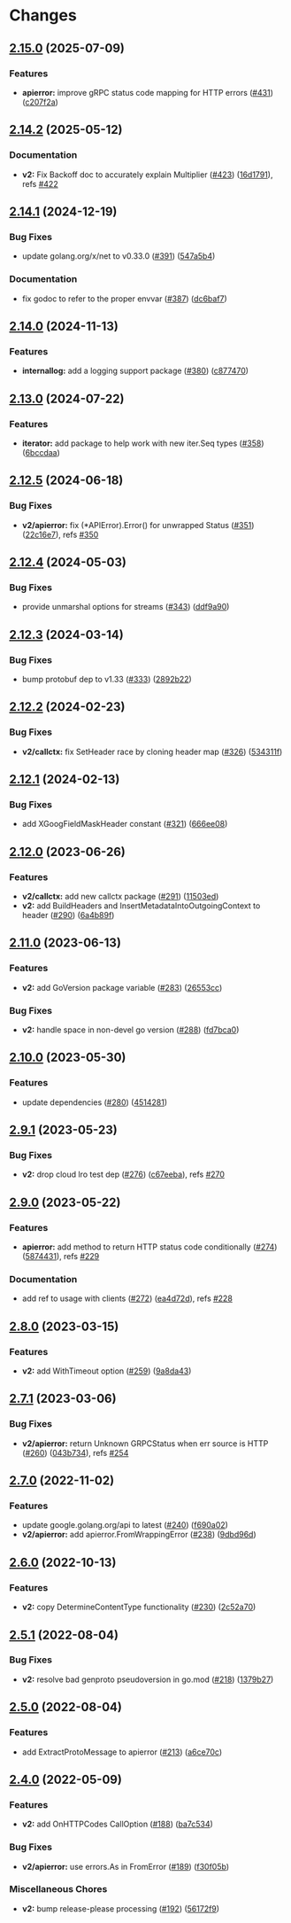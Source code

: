 # Changes

## [2.15.0](https://github.com/googleapis/gax-go/compare/v2.14.2...v2.15.0) (2025-07-09)


### Features

* **apierror:** improve gRPC status code mapping for HTTP errors ([#431](https://github.com/googleapis/gax-go/issues/431)) ([c207f2a](https://github.com/googleapis/gax-go/commit/c207f2a19ab91d3baee458b57d4aa992519025c7))

## [2.14.2](https://github.com/googleapis/gax-go/compare/v2.14.1...v2.14.2) (2025-05-12)


### Documentation

* **v2:** Fix Backoff doc to accurately explain Multiplier ([#423](https://github.com/googleapis/gax-go/issues/423)) ([16d1791](https://github.com/googleapis/gax-go/commit/16d17917121ea9f5d84ba52b5c7c7f2ec0f9e784)), refs [#422](https://github.com/googleapis/gax-go/issues/422)

## [2.14.1](https://github.com/googleapis/gax-go/compare/v2.14.0...v2.14.1) (2024-12-19)


### Bug Fixes

* update golang.org/x/net to v0.33.0 ([#391](https://github.com/googleapis/gax-go/issues/391)) ([547a5b4](https://github.com/googleapis/gax-go/commit/547a5b43aa6f376f71242da9f18e65fbdfb342f6))


### Documentation

* fix godoc to refer to the proper envvar ([#387](https://github.com/googleapis/gax-go/issues/387)) ([dc6baf7](https://github.com/googleapis/gax-go/commit/dc6baf75c1a737233739630b5af6c9759f08abcd))

## [2.14.0](https://github.com/googleapis/gax-go/compare/v2.13.0...v2.14.0) (2024-11-13)


### Features

* **internallog:** add a logging support package ([#380](https://github.com/googleapis/gax-go/issues/380)) ([c877470](https://github.com/googleapis/gax-go/commit/c87747098135631a3de5865ed03aaf2c79fd9319))

## [2.13.0](https://github.com/googleapis/gax-go/compare/v2.12.5...v2.13.0) (2024-07-22)


### Features

* **iterator:** add package to help work with new iter.Seq types ([#358](https://github.com/googleapis/gax-go/issues/358)) ([6bccdaa](https://github.com/googleapis/gax-go/commit/6bccdaac011fe6fd147e4eb533a8e6520b7d4acc))

## [2.12.5](https://github.com/googleapis/gax-go/compare/v2.12.4...v2.12.5) (2024-06-18)


### Bug Fixes

* **v2/apierror:** fix (*APIError).Error() for unwrapped Status ([#351](https://github.com/googleapis/gax-go/issues/351)) ([22c16e7](https://github.com/googleapis/gax-go/commit/22c16e7bff5402bdc4c25063771cdd01c650b500)), refs [#350](https://github.com/googleapis/gax-go/issues/350)

## [2.12.4](https://github.com/googleapis/gax-go/compare/v2.12.3...v2.12.4) (2024-05-03)


### Bug Fixes

* provide unmarshal options for streams ([#343](https://github.com/googleapis/gax-go/issues/343)) ([ddf9a90](https://github.com/googleapis/gax-go/commit/ddf9a90bf180295d49875e15cb80b2136a49dbaf))

## [2.12.3](https://github.com/googleapis/gax-go/compare/v2.12.2...v2.12.3) (2024-03-14)


### Bug Fixes

* bump protobuf dep to v1.33 ([#333](https://github.com/googleapis/gax-go/issues/333)) ([2892b22](https://github.com/googleapis/gax-go/commit/2892b22c1ae8a70dec3448d82e634643fe6c1be2))

## [2.12.2](https://github.com/googleapis/gax-go/compare/v2.12.1...v2.12.2) (2024-02-23)


### Bug Fixes

* **v2/callctx:** fix SetHeader race by cloning header map ([#326](https://github.com/googleapis/gax-go/issues/326)) ([534311f](https://github.com/googleapis/gax-go/commit/534311f0f163d101f30657736c0e6f860e9c39dc))

## [2.12.1](https://github.com/googleapis/gax-go/compare/v2.12.0...v2.12.1) (2024-02-13)


### Bug Fixes

* add XGoogFieldMaskHeader constant ([#321](https://github.com/googleapis/gax-go/issues/321)) ([666ee08](https://github.com/googleapis/gax-go/commit/666ee08931041b7fed56bed7132649785b2d3dfe))

## [2.12.0](https://github.com/googleapis/gax-go/compare/v2.11.0...v2.12.0) (2023-06-26)


### Features

* **v2/callctx:** add new callctx package ([#291](https://github.com/googleapis/gax-go/issues/291)) ([11503ed](https://github.com/googleapis/gax-go/commit/11503ed98df4ae1bbdedf91ff64d47e63f187d68))
* **v2:** add BuildHeaders and InsertMetadataIntoOutgoingContext to header  ([#290](https://github.com/googleapis/gax-go/issues/290)) ([6a4b89f](https://github.com/googleapis/gax-go/commit/6a4b89f5551a40262e7c3caf2e1bdc7321b76ea1))

## [2.11.0](https://github.com/googleapis/gax-go/compare/v2.10.0...v2.11.0) (2023-06-13)


### Features

* **v2:** add GoVersion package variable ([#283](https://github.com/googleapis/gax-go/issues/283)) ([26553cc](https://github.com/googleapis/gax-go/commit/26553ccadb4016b189881f52e6c253b68bb3e3d5))


### Bug Fixes

* **v2:** handle space in non-devel go version ([#288](https://github.com/googleapis/gax-go/issues/288)) ([fd7bca0](https://github.com/googleapis/gax-go/commit/fd7bca029a1c5e63def8f0a5fd1ec3f725d92f75))

## [2.10.0](https://github.com/googleapis/gax-go/compare/v2.9.1...v2.10.0) (2023-05-30)


### Features

* update dependencies ([#280](https://github.com/googleapis/gax-go/issues/280)) ([4514281](https://github.com/googleapis/gax-go/commit/4514281058590f3637c36bfd49baa65c4d3cfb21))

## [2.9.1](https://github.com/googleapis/gax-go/compare/v2.9.0...v2.9.1) (2023-05-23)


### Bug Fixes

* **v2:** drop cloud lro test dep ([#276](https://github.com/googleapis/gax-go/issues/276)) ([c67eeba](https://github.com/googleapis/gax-go/commit/c67eeba0f10a3294b1d93c1b8fbe40211a55ae5f)), refs [#270](https://github.com/googleapis/gax-go/issues/270)

## [2.9.0](https://github.com/googleapis/gax-go/compare/v2.8.0...v2.9.0) (2023-05-22)


### Features

* **apierror:** add method to return HTTP status code conditionally ([#274](https://github.com/googleapis/gax-go/issues/274)) ([5874431](https://github.com/googleapis/gax-go/commit/587443169acd10f7f86d1989dc8aaf189e645e98)), refs [#229](https://github.com/googleapis/gax-go/issues/229)


### Documentation

* add ref to usage with clients ([#272](https://github.com/googleapis/gax-go/issues/272)) ([ea4d72d](https://github.com/googleapis/gax-go/commit/ea4d72d514beba4de450868b5fb028601a29164e)), refs [#228](https://github.com/googleapis/gax-go/issues/228)

## [2.8.0](https://github.com/googleapis/gax-go/compare/v2.7.1...v2.8.0) (2023-03-15)


### Features

* **v2:** add WithTimeout option ([#259](https://github.com/googleapis/gax-go/issues/259)) ([9a8da43](https://github.com/googleapis/gax-go/commit/9a8da43693002448b1e8758023699387481866d1))

## [2.7.1](https://github.com/googleapis/gax-go/compare/v2.7.0...v2.7.1) (2023-03-06)


### Bug Fixes

* **v2/apierror:** return Unknown GRPCStatus when err source is HTTP ([#260](https://github.com/googleapis/gax-go/issues/260)) ([043b734](https://github.com/googleapis/gax-go/commit/043b73437a240a91229207fb3ee52a9935a36f23)), refs [#254](https://github.com/googleapis/gax-go/issues/254)

## [2.7.0](https://github.com/googleapis/gax-go/compare/v2.6.0...v2.7.0) (2022-11-02)


### Features

* update google.golang.org/api to latest ([#240](https://github.com/googleapis/gax-go/issues/240)) ([f690a02](https://github.com/googleapis/gax-go/commit/f690a02c806a2903bdee943ede3a58e3a331ebd6))
* **v2/apierror:** add apierror.FromWrappingError ([#238](https://github.com/googleapis/gax-go/issues/238)) ([9dbd96d](https://github.com/googleapis/gax-go/commit/9dbd96d59b9d54ceb7c025513aa8c1a9d727382f))

## [2.6.0](https://github.com/googleapis/gax-go/compare/v2.5.1...v2.6.0) (2022-10-13)


### Features

* **v2:** copy DetermineContentType functionality ([#230](https://github.com/googleapis/gax-go/issues/230)) ([2c52a70](https://github.com/googleapis/gax-go/commit/2c52a70bae965397f740ed27d46aabe89ff249b3))

## [2.5.1](https://github.com/googleapis/gax-go/compare/v2.5.0...v2.5.1) (2022-08-04)


### Bug Fixes

* **v2:** resolve bad genproto pseudoversion in go.mod ([#218](https://github.com/googleapis/gax-go/issues/218)) ([1379b27](https://github.com/googleapis/gax-go/commit/1379b27e9846d959f7e1163b9ef298b3c92c8d23))

## [2.5.0](https://github.com/googleapis/gax-go/compare/v2.4.0...v2.5.0) (2022-08-04)


### Features

* add ExtractProtoMessage to apierror ([#213](https://github.com/googleapis/gax-go/issues/213)) ([a6ce70c](https://github.com/googleapis/gax-go/commit/a6ce70c725c890533a9de6272d3b5ba2e336d6bb))

## [2.4.0](https://github.com/googleapis/gax-go/compare/v2.3.0...v2.4.0) (2022-05-09)


### Features

* **v2:** add OnHTTPCodes CallOption ([#188](https://github.com/googleapis/gax-go/issues/188)) ([ba7c534](https://github.com/googleapis/gax-go/commit/ba7c5348363ab6c33e1cee3c03c0be68a46ca07c))


### Bug Fixes

* **v2/apierror:** use errors.As in FromError ([#189](https://github.com/googleapis/gax-go/issues/189)) ([f30f05b](https://github.com/googleapis/gax-go/commit/f30f05be583828f4c09cca4091333ea88ff8d79e))


### Miscellaneous Chores

* **v2:** bump release-please processing ([#192](https://github.com/googleapis/gax-go/issues/192)) ([56172f9](https://github.com/googleapis/gax-go/commit/56172f971d1141d7687edaac053ad3470af76719))
